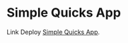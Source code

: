 # Simple Quicks App

Link Deploy [Simple Quicks App](https://main--chipper-travesseiro-345247.netlify.app/quicks).
